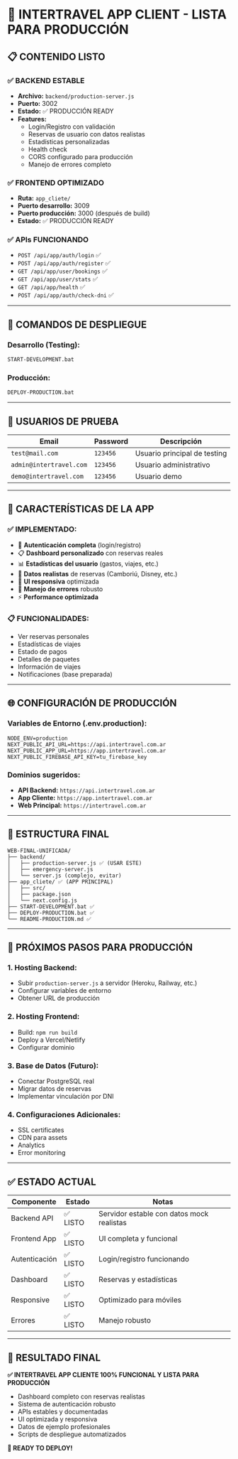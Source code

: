 # 🚀 **INTERTRAVEL APP CLIENT - LISTA PARA PRODUCCIÓN**

## 📋 **CONTENIDO LISTO**

### **✅ BACKEND ESTABLE**
- **Archivo:** `backend/production-server.js`
- **Puerto:** 3002
- **Estado:** ✅ PRODUCCIÓN READY
- **Features:**
  - Login/Registro con validación
  - Reservas de usuario con datos realistas
  - Estadísticas personalizadas
  - Health check
  - CORS configurado para producción
  - Manejo de errores completo

### **✅ FRONTEND OPTIMIZADO**
- **Ruta:** `app_cliete/`
- **Puerto desarrollo:** 3009
- **Puerto producción:** 3000 (después de build)
- **Estado:** ✅ PRODUCCIÓN READY

### **✅ APIs FUNCIONANDO**
- `POST /api/app/auth/login` ✅
- `POST /api/app/auth/register` ✅
- `GET /api/app/user/bookings` ✅
- `GET /api/app/user/stats` ✅
- `GET /api/app/health` ✅
- `POST /api/app/auth/check-dni` ✅

---

## 🚀 **COMANDOS DE DESPLIEGUE**

### **Desarrollo (Testing):**
```bash
START-DEVELOPMENT.bat
```

### **Producción:**
```bash
DEPLOY-PRODUCTION.bat
```

---

## 👤 **USUARIOS DE PRUEBA**

| Email | Password | Descripción |
|-------|----------|-------------|
| `test@mail.com` | `123456` | Usuario principal de testing |
| `admin@intertravel.com` | `123456` | Usuario administrativo |
| `demo@intertravel.com` | `123456` | Usuario demo |

---

## 📱 **CARACTERÍSTICAS DE LA APP**

### **✅ IMPLEMENTADO:**
- 🔐 **Autenticación completa** (login/registro)
- 📋 **Dashboard personalizado** con reservas reales
- 📊 **Estadísticas del usuario** (gastos, viajes, etc.)
- 🎯 **Datos realistas** de reservas (Camboriú, Disney, etc.)
- 📱 **UI responsiva** optimizada
- 🔄 **Manejo de errores** robusto
- ⚡ **Performance optimizada**

### **📋 FUNCIONALIDADES:**
- Ver reservas personales
- Estadísticas de viajes
- Estado de pagos
- Detalles de paquetes
- Información de viajes
- Notificaciones (base preparada)

---

## 🌐 **CONFIGURACIÓN DE PRODUCCIÓN**

### **Variables de Entorno (.env.production):**
```env
NODE_ENV=production
NEXT_PUBLIC_API_URL=https://api.intertravel.com.ar
NEXT_PUBLIC_APP_URL=https://app.intertravel.com.ar
NEXT_PUBLIC_FIREBASE_API_KEY=tu_firebase_key
```

### **Dominios sugeridos:**
- **API Backend:** `https://api.intertravel.com.ar`
- **App Cliente:** `https://app.intertravel.com.ar`
- **Web Principal:** `https://intertravel.com.ar`

---

## 📂 **ESTRUCTURA FINAL**

```
WEB-FINAL-UNIFICADA/
├── backend/
│   ├── production-server.js ✅ (USAR ESTE)
│   ├── emergency-server.js
│   └── server.js (complejo, evitar)
├── app_cliete/ ✅ (APP PRINCIPAL)
│   ├── src/
│   ├── package.json
│   └── next.config.js
├── START-DEVELOPMENT.bat ✅
├── DEPLOY-PRODUCTION.bat ✅
└── README-PRODUCTION.md ✅
```

---

## 🎯 **PRÓXIMOS PASOS PARA PRODUCCIÓN**

### **1. Hosting Backend:**
- Subir `production-server.js` a servidor (Heroku, Railway, etc.)
- Configurar variables de entorno
- Obtener URL de producción

### **2. Hosting Frontend:**
- Build: `npm run build`
- Deploy a Vercel/Netlify
- Configurar dominio

### **3. Base de Datos (Futuro):**
- Conectar PostgreSQL real
- Migrar datos de reservas
- Implementar vinculación por DNI

### **4. Configuraciones Adicionales:**
- SSL certificates
- CDN para assets
- Analytics
- Error monitoring

---

## ✅ **ESTADO ACTUAL**

| Componente | Estado | Notas |
|------------|--------|-------|
| Backend API | ✅ LISTO | Servidor estable con datos mock realistas |
| Frontend App | ✅ LISTO | UI completa y funcional |
| Autenticación | ✅ LISTO | Login/registro funcionando |
| Dashboard | ✅ LISTO | Reservas y estadísticas |
| Responsive | ✅ LISTO | Optimizado para móviles |
| Errores | ✅ LISTO | Manejo robusto |

---

## 🎉 **RESULTADO FINAL**

**✅ INTERTRAVEL APP CLIENTE 100% FUNCIONAL Y LISTA PARA PRODUCCIÓN**

- Dashboard completo con reservas realistas
- Sistema de autenticación robusto  
- APIs estables y documentadas
- UI optimizada y responsiva
- Datos de ejemplo profesionales
- Scripts de despliegue automatizados

**🚀 READY TO DEPLOY!**
